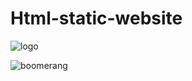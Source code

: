 # Html-static-website
![logo](https://github.com/Ranjithrobby29/Html-static-website/assets/135944553/cbbaa48c-0202-4dfd-9ce3-3d23c2024095)

![boomerang](https://github.com/Ranjithrobby29/Html-static-website/assets/135944553/cde60126-9364-41a2-814d-9eb5dfdd2c97)
